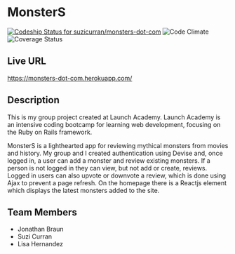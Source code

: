 # MonsterS

[ ![Codeship Status for suzicurran/monsters-dot-com](https://codeship.com/projects/84754160-bf10-0134-0a5c-7a625a3fabd4/status?branch=master)](https://codeship.com/projects/196487)
![Code Climate](https://codeclimate.com/github/suzicurran/monsters-dot-com.png)
![Coverage Status](https://coveralls.io/repos/suzicurran/monsters-dot-com/badge.png)

## Live URL

https://monsters-dot-com.herokuapp.com/

## Description

This is my group project created at Launch Academy. Launch Academy is an intensive coding bootcamp for learning web development, focusing on the Ruby on Rails framework.

MonsterS is a lighthearted app for reviewing mythical monsters from movies and history. My group and I created authentication using Devise and, once logged in, a user can add a monster and review existing monsters. If a person is not logged in they can view, but not add or create, reviews. Logged in users can also upvote or downvote a review, which is done using Ajax to prevent a page refresh. On the homepage there is a Reactjs element which displays the latest monsters added to the site.

## Team Members

- Jonathan Braun
- Suzi Curran
- Lisa Hernandez
